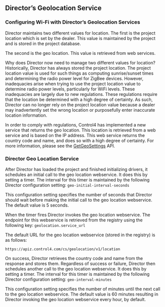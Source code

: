 ## Director’s Geolocation Service

### Configuring Wi-Fi with Director’s Geolocation  Services

Director maintains two different values for location. The first is the project location which is set by the dealer. This value is maintained by the project and is stored in the project database. 

The second is the geo location. This value is retrieved from web services. 

Why does Director now need to manage two different values for location? Historically, Director has always stored the project location. The project location value is used for such things as computing sunrise/sunset times and determining the radio power level for ZigBee devices. However, inadequacies arise when trying to use the project location value to determine radio power levels, particularly for WiFi levels. These inadequacies are largely due to new regulations. These regulations require that the location be determined with a high degree of certainty. As such, Director can no longer rely on the project location value because a dealer may inadvertently set the wrong location or purposefully enter inaccurate location information. 


In order to comply with regulations, Control4 has implemented a new service that returns the geo location. This location is retrieved from a web service and is based on the IP address. This web service returns the country code and name, and does so with a high degree of certainty. For more information, please see the [GetGeoSettings][1] API.


### Director Geo Location Service
After Director has loaded the project and finished initializing drivers, it schedules an initial call to the geo location webservice. It does this by setting a timer. The interval for this timer is maintained by the following Director configuration setting: `geo-initial-interval-seconds`


This configuration setting specifies the number of seconds that Director should wait before making the initial call to the geo location webservice. The default value is 5 seconds.


When the timer fires Director invokes the geo location webservice. The endpoint for this webservice is retrieved from the registry using the following key: `geolocation.service_url`


The default URL for the geo location webservice (stored in the registry) is as follows:

 `https://apiz.control4.com/cs/geolocation/v1/location`


On success, Director retrieves the country code and name from the response and stores them. Regardless of success or failure, Director then schedules another call to the geo location webservice. It does this by setting a timer. The interval for this timer is maintained by the following Director configuration setting: `geo-interval-minutes`


This configuration setting specifies the number of minutes until the next call to the geo location webservice. The default value is 60 minutes resulting in Director invoking the geo location webservice every hour, by default.

[1]:	https://snap-one.github.io/docs-driverworks-api/#geolocation-interface-getgeosettings
